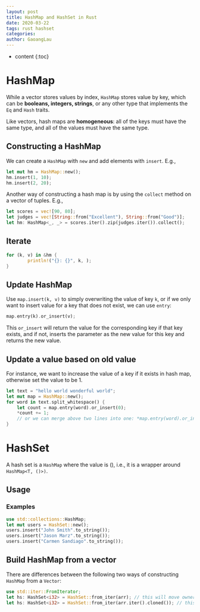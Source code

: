 ```yaml
---
layout: post
title: HashMap and HashSet in Rust
date: 2020-03-22
tags: rust hashset
categories: 
author: GaoangLau
---
```

* content
{:toc}


# HashMap
While a vector stores values by index, `HashMap` stores value by key, which can be **booleans, integers, strings**, or any other type that implements the `Eq` and `Hash` traits.




Like vectors, hash maps are **homogeneous**: all of the keys must have the same type, and all of the values must have the same type.


## Constructing a HashMap
We can create a `HashMap` with `new` and add elements with `insert`. E.g., 
```Rust
let mut hm = HashMap::new(); 
hm.insert(1, 10);
hm.insert(2, 20);
```

Another way of constructing a hash map is by using the `collect` method on a vector of tuples. E.g., 
```Rust
let scores = vec![90, 80];
let judges = vec![String::from("Excellent"), String::from("Good")];
let hm: HashMap<_, _> = scores.iter().zip(judges.iter()).collect(); 
```

## Iterate 
```Rust
for (k, v) in &hm {
        println!("{}: {}", k, );
}
```

## Update HashMap 
Use `map.insert(k, v)` to simply overwriting the value of key `k`, or if we only want to insert value for a key that does not exist, we can use `entry`:
```rust
map.entry(k).or_insert(v);
```

This `or_insert` will return the value for the corresponding key if that key exists, and if not, inserts the parameter as the new value for this key and returns the new value.

## Update a value based on old value 
For instance, we want to increase the value of a key if it exists in hash map, otherwise set the value to be 1. 
```rust
let text = "hello world wonderful world";
let mut map = HashMap::new();
for word in text.split_whitespace() {
    let count = map.entry(word).or_insert(0);
    *count += 1; 
    // or we can merge above two lines into one: *map.entry(word).or_insert(0);
}
```






# HashSet

A hash set is a `HashMap` where the value is (), i.e., it is a wrapper around `HashMap<T, ()>)`.

## Usage
### Examples
```Rust
use std::collections::HashMap; 
let mut users = HashSet::new(); 
users.insert("John Smith".to_string());
users.insert("Jason Marz".to_string());
users.insert("Carmen Sandiago".to_string());
```

## Build HashMap from a vector
There are differences between the following two ways of constructing `HashMap` from a `Vector`:

```rust
use std::iter::FromIterator;
let hs: HashSet<i32> = HashSet::from_iter(arr); // this will move ownership to hs, or 
let hs: HashSet<i32> = HashSet::from_iter(arr.iter().cloned()); // this will preserve the ownership of arr 
```
